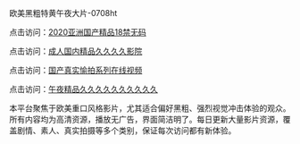 欧美黑粗特黄午夜大片-0708ht

点击访问：<a href="https://heiliaowzu4ur.pages.dev">2020亚洲国产精品18禁无码</a>

点击访问：<a href="https://heiliaozj3tjd.pages.dev">成人国内精品久久久久影院</a>

点击访问：<a href="https://heiliaoe8ajia.pages.dev">国产真实愉拍系列在线视频</a>

点击访问：<a href="https://heiliaoxqkkct.pages.dev">午夜精品久久久久久久久久久久</a>

本平台聚焦于欧美重口风格影片，尤其适合偏好黑粗、强烈视觉冲击体验的观众。所有内容均为高清资源，播放无广告，界面简洁明了。每日更新大量影片资源，覆盖剧情、素人、真实拍摄等多个类别，保证每次访问都有新体验。

<span style="display:none;">[Canonical link](https://github.com/doi20250708/doi3 ）</span>
